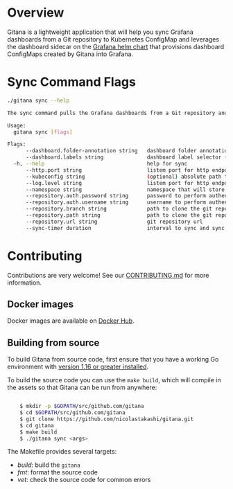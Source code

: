 # Overview
Gitana is a lightweight application that will help you sync Grafana dashboards from a Git repository to Kubernetes ConfigMap and leverages the dashboard sidecar on the [Grafana helm chart](https://github.com/grafana/helm-charts/tree/main/charts/grafana) that provisions dashboard ConfigMaps created by Gitana into Grafana.

# Sync Command Flags

```bash
./gitana sync --help

The sync command pulls the Grafana dashboards from a Git repository and foreach dashboard it will creates a config map for that dashboard:

Usage:
  gitana sync [flags]

Flags:
      --dashboard.folder-annotation string   dashboard folder annotation
      --dashboard.labels string              dashboard label selector (default "grafana_dashboard=nil")
  -h, --help                                 help for sync
      --http.port string                     listem port for http endpoints (default ":9754")
      --kubeconfig string                    (optional) absolute path to the kubeconfig file
      --log.level string                     listem port for http endpoints (default "info")
      --namespace string                     namespace that will store the dashboard config map (default "default")
      --repository.auth.password string      password to perform authentication
      --repository.auth.username string      username to perform authentication
      --repository.branch string             path to clone the git repository (default "main")
      --repository.path string               path to clone the git repository
      --repository.url string                git repository url
      --sync-timer duration                  interval to sync and sync dashboards (default 5m0s)

```

# Contributing
Contributions are very welcome! See our [CONTRIBUTING.md](CONTRIBUTING.md) for more information.

## Docker images

Docker images are available on [Docker Hub](https://hub.docker.com/repository/docker/ntakashi/gitana).

## Building from source

To build Gitana from source code, first ensure that you have a working
Go environment with [version 1.16 or greater installed](https://golang.org/doc/install).

To build the source code you can use the `make build`, which will compile in
the assets so that Gitana can be run from anywhere:

```bash

    $ mkdir -p $GOPATH/src/github.com/gitana
    $ cd $GOPATH/src/github.com/gitana
    $ git clone https://github.com/nicolastakashi/gitana.git
    $ cd gitana
    $ make build
    $ ./gitana sync <args>
```

The Makefile provides several targets:

  * *build*: build the `gitana`
  * *fmt*: format the source code
  * *vet*: check the source code for common errors
  <!-- * *test*: run the tests -->
  <!-- * *test-short*: run the short tests -->
